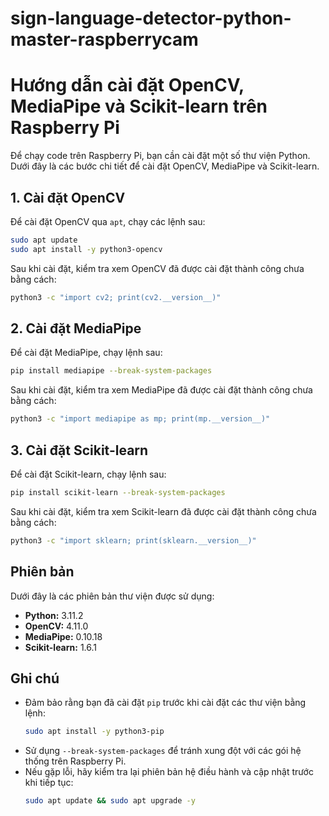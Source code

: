 # sign-language-detector-python-master-raspberrycam



# Hướng dẫn cài đặt OpenCV, MediaPipe và Scikit-learn trên Raspberry Pi

Để chạy code trên Raspberry Pi, bạn cần cài đặt một số thư viện Python. Dưới đây là các bước chi tiết để cài đặt OpenCV, MediaPipe và Scikit-learn.

## 1. Cài đặt OpenCV

Để cài đặt OpenCV qua `apt`, chạy các lệnh sau:

```bash
sudo apt update
sudo apt install -y python3-opencv
```

Sau khi cài đặt, kiểm tra xem OpenCV đã được cài đặt thành công chưa bằng cách:

```bash
python3 -c "import cv2; print(cv2.__version__)"
```

## 2. Cài đặt MediaPipe

Để cài đặt MediaPipe, chạy lệnh sau:

```bash
pip install mediapipe --break-system-packages
```

Sau khi cài đặt, kiểm tra xem MediaPipe đã được cài đặt thành công chưa bằng cách:

```bash
python3 -c "import mediapipe as mp; print(mp.__version__)"
```

## 3. Cài đặt Scikit-learn

Để cài đặt Scikit-learn, chạy lệnh sau:

```bash
pip install scikit-learn --break-system-packages
```

Sau khi cài đặt, kiểm tra xem Scikit-learn đã được cài đặt thành công chưa bằng cách:

```bash
python3 -c "import sklearn; print(sklearn.__version__)"
```

## Phiên bản

Dưới đây là các phiên bản thư viện được sử dụng:

- **Python:** 3.11.2
- **OpenCV:** 4.11.0
- **MediaPipe:** 0.10.18
- **Scikit-learn:** 1.6.1

## Ghi chú

- Đảm bảo rằng bạn đã cài đặt `pip` trước khi cài đặt các thư viện bằng lệnh:
  ```bash
  sudo apt install -y python3-pip
  ```
- Sử dụng `--break-system-packages` để tránh xung đột với các gói hệ thống trên Raspberry Pi.
- Nếu gặp lỗi, hãy kiểm tra lại phiên bản hệ điều hành và cập nhật trước khi tiếp tục:
  ```bash
  sudo apt update && sudo apt upgrade -y
  ```